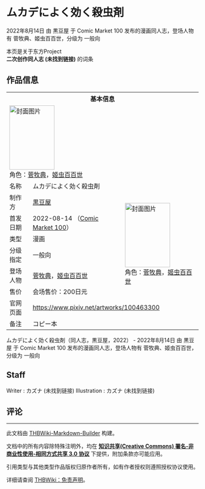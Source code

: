 # ムカデによく効く殺虫剤

<!-- source html: G:\repos\THBWiki-Markdown-Builder\THBWikiMarkdown\Temp\main\6\64\ns0%3A%E3%83%A0%E3%82%AB%E3%83%87%E3%81%AB%E3%82%88%E3%81%8F%E5%8A%B9%E3%81%8F%E6%AE%BA%E8%99%AB%E5%89%A4.html -->

2022年8月14日 由 黒豆屋 于 Comic Market 100 发布的漫画同人志，登场人物有 菅牧典、姬虫百百世，分级为 一般向

本页是关于东方Project  
 **二次创作同人志 (未找到链接)** 的词条

## 作品信息

<table><tbody><tr><th colspan="3">基本信息</th></tr><tr><td class="cover-artwork-mobile" colspan="2"><a href="./文件-ムカデによく効く殺虫剤封面.png.md" class="image" title="封面图片"><img alt="封面图片" src="https://upload.thwiki.cc/thumb/0/0e/%E3%83%A0%E3%82%AB%E3%83%87%E3%81%AB%E3%82%88%E3%81%8F%E5%8A%B9%E3%81%8F%E6%AE%BA%E8%99%AB%E5%89%A4%E5%B0%81%E9%9D%A2.png/118px-%E3%83%A0%E3%82%AB%E3%83%87%E3%81%AB%E3%82%88%E3%81%8F%E5%8A%B9%E3%81%8F%E6%AE%BA%E8%99%AB%E5%89%A4%E5%B0%81%E9%9D%A2.png" decoding="async" loading="lazy" width="118" height="168" srcset="https://upload.thwiki.cc/thumb/0/0e/%E3%83%A0%E3%82%AB%E3%83%87%E3%81%AB%E3%82%88%E3%81%8F%E5%8A%B9%E3%81%8F%E6%AE%BA%E8%99%AB%E5%89%A4%E5%B0%81%E9%9D%A2.png/177px-%E3%83%A0%E3%82%AB%E3%83%87%E3%81%AB%E3%82%88%E3%81%8F%E5%8A%B9%E3%81%8F%E6%AE%BA%E8%99%AB%E5%89%A4%E5%B0%81%E9%9D%A2.png 1.5x, https://upload.thwiki.cc/thumb/0/0e/%E3%83%A0%E3%82%AB%E3%83%87%E3%81%AB%E3%82%88%E3%81%8F%E5%8A%B9%E3%81%8F%E6%AE%BA%E8%99%AB%E5%89%A4%E5%B0%81%E9%9D%A2.png/237px-%E3%83%A0%E3%82%AB%E3%83%87%E3%81%AB%E3%82%88%E3%81%8F%E5%8A%B9%E3%81%8F%E6%AE%BA%E8%99%AB%E5%89%A4%E5%B0%81%E9%9D%A2.png 2x" data-file-width="2039" data-file-height="2894"></a><div class="cover-char">角色：<a href="./菅牧典.md" title="菅牧典">菅牧典</a>，<a href="./姬虫百百世.md" title="姬虫百百世">姬虫百百世</a></div></td>
</tr><tr><td class="label">名称</td><td colspan="2"> ムカデによく効く殺虫剤 </td></tr><tr><td class="label">制作方</td><td><a href="./黒豆屋.md" title="黒豆屋">黒豆屋</a></td><td class="cover-artwork" rowspan="6" style="min-width:168px;"><a href="./文件-ムカデによく効く殺虫剤封面.png.md" class="image" title="封面图片"><img alt="封面图片" src="https://upload.thwiki.cc/thumb/0/0e/%E3%83%A0%E3%82%AB%E3%83%87%E3%81%AB%E3%82%88%E3%81%8F%E5%8A%B9%E3%81%8F%E6%AE%BA%E8%99%AB%E5%89%A4%E5%B0%81%E9%9D%A2.png/118px-%E3%83%A0%E3%82%AB%E3%83%87%E3%81%AB%E3%82%88%E3%81%8F%E5%8A%B9%E3%81%8F%E6%AE%BA%E8%99%AB%E5%89%A4%E5%B0%81%E9%9D%A2.png" decoding="async" loading="lazy" width="118" height="168" srcset="https://upload.thwiki.cc/thumb/0/0e/%E3%83%A0%E3%82%AB%E3%83%87%E3%81%AB%E3%82%88%E3%81%8F%E5%8A%B9%E3%81%8F%E6%AE%BA%E8%99%AB%E5%89%A4%E5%B0%81%E9%9D%A2.png/177px-%E3%83%A0%E3%82%AB%E3%83%87%E3%81%AB%E3%82%88%E3%81%8F%E5%8A%B9%E3%81%8F%E6%AE%BA%E8%99%AB%E5%89%A4%E5%B0%81%E9%9D%A2.png 1.5x, https://upload.thwiki.cc/thumb/0/0e/%E3%83%A0%E3%82%AB%E3%83%87%E3%81%AB%E3%82%88%E3%81%8F%E5%8A%B9%E3%81%8F%E6%AE%BA%E8%99%AB%E5%89%A4%E5%B0%81%E9%9D%A2.png/237px-%E3%83%A0%E3%82%AB%E3%83%87%E3%81%AB%E3%82%88%E3%81%8F%E5%8A%B9%E3%81%8F%E6%AE%BA%E8%99%AB%E5%89%A4%E5%B0%81%E9%9D%A2.png 2x" data-file-width="2039" data-file-height="2894"></a><div class="cover-char">角色：<a href="./菅牧典.md" title="菅牧典">菅牧典</a>，<a href="./姬虫百百世.md" title="姬虫百百世">姬虫百百世</a></div></td>
</tr><tr><td class="label">首发日期</td><td>2022-08-14&#160;（<a href="/展会作品列表?e=Comic+Market%23100">Comic Market 100</a>）</td></tr><tr><td class="label">类型</td><td>漫画</td></tr><tr><td class="label">分级指定</td><td>一般向</td></tr><tr><td class="label">登场人物</td><td><a href="./菅牧典.md" title="菅牧典">菅牧典</a>，<a href="./姬虫百百世.md" title="姬虫百百世">姬虫百百世</a></td></tr><tr><td class="label">售价</td><td>会场售价：200日元</td></tr>
<tr><td class="label">官网页面</td><td colspan="2"><a rel="nofollow" class="external free" href="https://www.pixiv.net/artworks/100463300">https://www.pixiv.net/artworks/100463300</a></td></tr><tr><td class="label">备注</td><td colspan="2">コピー本</td></tr></tbody></table>

ムカデによく効く殺虫剤（同人志，黒豆屋，2022） - 2022年8月14日 由 黒豆屋 于 Comic Market 100 发布的漫画同人志，登场人物有 菅牧典、姬虫百百世，分级为 一般向

## Staff
Writer
: カズナ (未找到链接)
Illustration
: カズナ (未找到链接)


## 评论




---

此文档由 [THBWiki-Markdown-Builder](https://github.com/Delsin-Yu/THBWiki-Markdown-Builder) 构建。

文档中的所有内容除特殊注明外，均在 [**知识共享(Creative Commons) 署名-非商业性使用-相同方式共享 3.0 协议**](https://creativecommons.org/licenses/by-sa/3.0/deed.zh-hans) 下提供，附加条款亦可能应用。

引用类型与其他类型作品版权归原作者所有，如有作者授权则遵照授权协议使用。

详细请查阅 [THBWiki：免责声明](https://thbwiki.cc/THBWiki:%E5%85%8D%E8%B4%A3%E5%A3%B0%E6%98%8E)。

